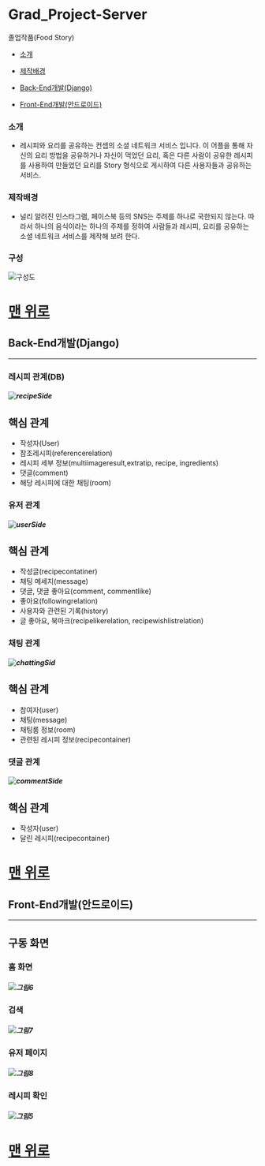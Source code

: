 # Grad_Project-Server
졸업작품(Food Story)

* [소개](#소개)


* [제작배경](#제작배경)


* [Back-End개발(Django)](#Back-End개발(Django))


* [Front-End개발(안드로이드)](#Front-End개발(안드로이드))


### 소개
 + 레시피와 요리를 공유하는 컨셉의 소셜 네트워크 서비스 입니다. 이 어플을 통해 자신의 요리 방법을 공유하거나 자신이 먹었던 요리, 혹은 다른 사람이 공유한 레시피를 사용하여 만들었던 요리를 Story 형식으로 게시하여 다른 사용자들과 공유하는 서비스.


### 제작배경
 + 널리 알려진 인스타그램, 페이스북 등의 SNS는 주제를 하나로 국한되지 않는다. 따라서 하나의 음식이라는 하나의 주제를 정하여 사람들과 레시피, 요리를 공유하는 소셜 네트워크 서비스를 제작해 보려 한다.

 ### 구성
  ![구성도](https://user-images.githubusercontent.com/13701383/120916983-b61c8700-c6e7-11eb-8cca-df8b9d3cf6e5.png)

# [맨 위로](#Grad_Project-Server)

## **Back-End개발(Django)**
----


### **레시피 관계(DB)**
 
##### ![recipeSide](https://user-images.githubusercontent.com/13701383/120921214-92643b80-c6fd-11eb-811e-a63b52729395.png)
## 핵심 관계
 + 작성자(User)
 + 참조레시피(referencerelation)
 + 레시피 세부 정보(multiimageresult,extratip, recipe, ingredients)
 + 댓글(comment)
 + 해당 레시피에 대한 채팅(room)

### 유저 관계
##### ![userSide](https://user-images.githubusercontent.com/13701383/120921217-93956880-c6fd-11eb-8153-d33da965a6e2.png)
## 핵심 관계
+ 작성글(recipecontatiner)
+ 채팅 메세지(message)
+ 댓글, 댓글 좋아요(comment, commentlike)
+ 좋아요(followingrelation)
+ 사용자와 관련된 기록(history)
+ 글 좋아요, 북마크(recipelikerelation, recipewishlistrelation)

### 채팅 관계
##### ![chattingSid](https://user-images.githubusercontent.com/13701383/120921219-94c69580-c6fd-11eb-8cae-7be024bb6e4f.png)
## 핵심 관계
+ 참여자(user)
+ 채팅(message)
+ 채팅룸 정보(room)
+ 관련된 레시피 정보(recipecontainer)

### 댓글 관계
##### ![commentSide](https://user-images.githubusercontent.com/13701383/120921221-955f2c00-c6fd-11eb-9dc9-80b4354ffbe5.png)
## 핵심 관계
+ 작성자(user)
+ 달린 레시피(recipecontainer)


# [맨 위로](#Grad_Project-Server)


## **Front-End개발(안드로이드)**
---

## 구동 화면


### 홈 화면
##### ![그림6](https://user-images.githubusercontent.com/13701383/120918071-78226180-c6ed-11eb-8c9e-0cd63394adcc.png)


### 검색
##### ![그림7](https://user-images.githubusercontent.com/13701383/120918074-7a84bb80-c6ed-11eb-8811-59ac8414f000.png)


### 유저 페이지
##### ![그림8](https://user-images.githubusercontent.com/13701383/120918075-7b1d5200-c6ed-11eb-8699-791f3f6ab05a.png)


### 레시피 확인
##### ![그림5](https://user-images.githubusercontent.com/13701383/120918014-32659900-c6ed-11eb-9f7e-dd838e1be52f.png)


# [맨 위로](#Grad_Project-Server)
